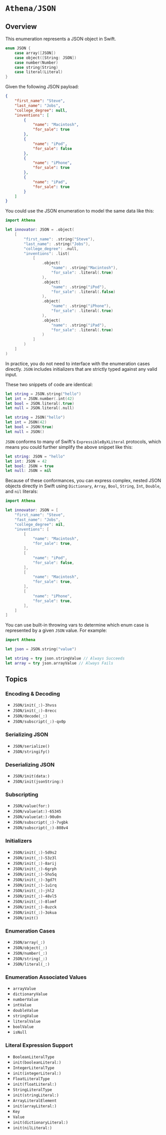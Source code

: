 # ``Athena/JSON``

## Overview

This enumeration represents a JSON object in Swift.

```swift
enum JSON {
    case array([JSON])
    case object([String: JSON])
    case number(Number)
    case string(String)
    case literal(Literal)
}
```

Given the following JSON payload:

```json
{
    "first_name": "Steve",
    "last_name": "Jobs",
    "college_degree": null,
    "inventions": [
        {
            "name": "Macintosh",
            "for_sale": true
        },
        {
            "name": "iPod",
            "for_sale": false
        },
        {
            "name": "iPhone",
            "for_sale": true
        },
        {
            "name": "iPad",
            "for_sale": true
        }
    ]
}
```

You could use the JSON enumeration to model the same data like this:

```swift
import Athena

let innovator: JSON = .object(
    [
        "first_name": .string("Steve"),
        "last_name": .string("Jobs"),
        "college_degree": .null,
        "inventions": .list(
            [
                .object(
                    "name": .string("Macintosh"),
                    "for_sale": .literal(.true)
                ),
                .object(
                    "name": .string("iPod"),
                    "for_sale": .literal(.false)
                ),
                .object(
                    "name": .string("iPhone"),
                    "for_sale": .literal(.true)
                ),
                .object(
                    "name": .string("iPad"),
                    "for_sale": .literal(.true)
                )
            ]
        )
    ]
)
```

In practice, you do not need to interface with the enumeration cases directly. ``JSON`` includes initializers that are strictly typed against any valid input.

These two snippets of code are identical:

```swift
let string = JSON.string("hello")
let int = JSON.number(.int(42)
let bool = JSON.literal(.true)
let null = JSON.literal(.null)
```

```swift
let string = JSON("hello")
let int = JSON(42)
let bool = JSON(true)
let null = JSON()
```

``JSON`` conforms to many of Swift's `ExpressibleByXLiteral` protocols, which means you could further simplify the above snippet like this:

```swift
let string: JSON = "hello"
let int: JSON = 42
let bool: JSON = true
let null: JSON = nil
```

Because of these conformances, you can express complex, nested JSON objects directly in Swift using `Dictionary`, `Array`, `Bool`, `String`, `Int`, `Double`, and `nil` literals:

```swift
import Athena

let innovator: JSON = [
    "first_name": "Steve",
    "fast_name": "Jobs",
    "college_degree": nil,
    "inventions": [
        [
            "name": "Macintosh",
            "for_sale": true,
        ],
        [
            "name": "iPod",
            "for_sale": false,
        ],
        [
            "name": "Macintosh",
            "for_sale": true,
        ],
        [
            "name": "iPhone",
            "for_sale": true,
        ],
    ]
]
```

You can use built-in throwing vars to determine which enum case is represented by a given ``JSON`` value. For example:

```swift
import Athena

let json = JSON.string("value")

let string = try json.stringValue // Always Succeeds
let array = try json.arrayValue // Always Fails
```

## Topics

### Encoding & Decoding

- ``JSON/init(_:)-3hvss``
- ``JSON/init(_:)-8recc``
- ``JSON/decode(_:)``
- ``JSON/subscript(_:)-qx0p``

### Serializing JSON

- ``JSON/serialize()``
- ``JSON/stringify()``

### Deserializing JSON

- ``JSON/init(data:)``
- ``JSON/init(jsonString:)``

### Subscripting

- ``JSON/value(for:)``
- ``JSON/value(at:)-65345``
- ``JSON/value(at:)-90u0n``
- ``JSON/subscript(_:)-7vgbk``
- ``JSON/subscript(_:)-808v4``

### Initializers

- ``JSON/init(_:)-5d9s2``
- ``JSON/init(_:)-53z3l``
- ``JSON/init(_:)-8arij``
- ``JSON/init(_:)-6grph``
- ``JSON/init(_:)-5ho5q``
- ``JSON/init(_:)-3gd7t``
- ``JSON/init(_:)-1u1rq``
- ``JSON/init(_:)-jhl2``
- ``JSON/init(_:)-48vl5``
- ``JSON/init(_:)-8lomf``
- ``JSON/init(_:)-8uzck``
- ``JSON/init(_:)-3okua``
- ``JSON/init()``

### Enumeration Cases

- ``JSON/array(_:)``
- ``JSON/object(_:)``
- ``JSON/number(_:)``
- ``JSON/string(_:)``
- ``JSON/literal(_:)``

### Enumeration Associated Values

- ``arrayValue``
- ``dictionaryValue``
- ``numberValue``
- ``intValue``
- ``doubleValue``
- ``stringValue``
- ``literalValue``
- ``boolValue``
- ``isNull``

### Literal Expression Support

- ``BooleanLiteralType``
- ``init(booleanLiteral:)``
- ``IntegerLiteralType``
- ``init(integerLiteral:)``
- ``FloatLiteralType``
- ``init(floatLiteral:)``
- ``StringLiteralType``
- ``init(stringLiteral:)``
- ``ArrayLiteralElement``
- ``init(arrayLiteral:)``
- ``Key``
- ``Value``
- ``init(dictionaryLiteral:)``
- ``init(nilLiteral:)``
